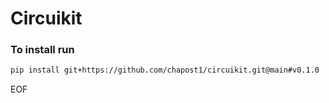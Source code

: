 # Circuikit

### To install run
```bash
pip install git+https://github.com/chapost1/circuikit.git@main#v0.1.0
```

EOF
